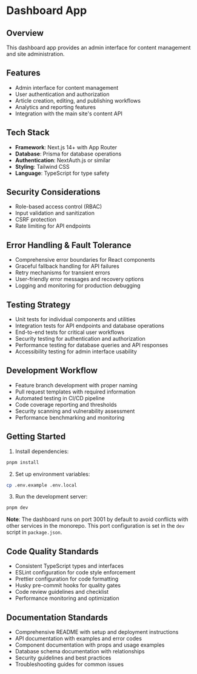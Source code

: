 # Dashboard App

## Overview
This dashboard app provides an admin interface for content management and site administration.

## Features
- Admin interface for content management
- User authentication and authorization
- Article creation, editing, and publishing workflows
- Analytics and reporting features
- Integration with the main site's content API

## Tech Stack
- **Framework**: Next.js 14+ with App Router
- **Database**: Prisma for database operations
- **Authentication**: NextAuth.js or similar
- **Styling**: Tailwind CSS
- **Language**: TypeScript for type safety

## Security Considerations
- Role-based access control (RBAC)
- Input validation and sanitization
- CSRF protection
- Rate limiting for API endpoints

## Error Handling & Fault Tolerance
- Comprehensive error boundaries for React components
- Graceful fallback handling for API failures
- Retry mechanisms for transient errors
- User-friendly error messages and recovery options
- Logging and monitoring for production debugging

## Testing Strategy
- Unit tests for individual components and utilities
- Integration tests for API endpoints and database operations
- End-to-end tests for critical user workflows
- Security testing for authentication and authorization
- Performance testing for database queries and API responses
- Accessibility testing for admin interface usability

## Development Workflow
- Feature branch development with proper naming
- Pull request templates with required information
- Automated testing in CI/CD pipeline
- Code coverage reporting and thresholds
- Security scanning and vulnerability assessment
- Performance benchmarking and monitoring

## Getting Started

1. Install dependencies:
```bash
pnpm install
```

2. Set up environment variables:
```bash
cp .env.example .env.local
```

3. Run the development server:
```bash
pnpm dev
```

**Note**: The dashboard runs on port 3001 by default to avoid conflicts with other services in the monorepo. This port configuration is set in the `dev` script in `package.json`.

## Code Quality Standards
- Consistent TypeScript types and interfaces
- ESLint configuration for code style enforcement
- Prettier configuration for code formatting
- Husky pre-commit hooks for quality gates
- Code review guidelines and checklist
- Performance monitoring and optimization

## Documentation Standards
- Comprehensive README with setup and deployment instructions
- API documentation with examples and error codes
- Component documentation with props and usage examples
- Database schema documentation with relationships
- Security guidelines and best practices
- Troubleshooting guides for common issues